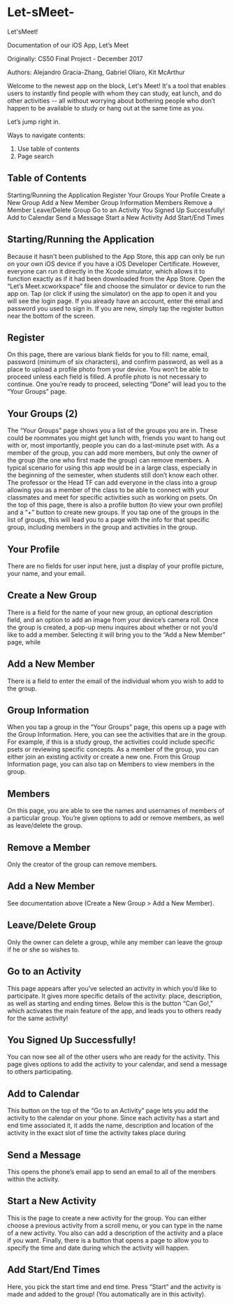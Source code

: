# Let-sMeet-
Let'sMeet!

Documentation of our iOS App, Let’s Meet

Originally: CS50 Final Project - December 2017

Authors: Alejandro Gracia-Zhang, Gabriel Oliaro, Kit McArthur

Welcome to the newest app on the block, Let's Meet! It's a tool that enables users to instantly find people with whom they can study, eat lunch, and do other activities -- all without worrying about bothering people who don’t happen to be available to study or hang out at the same time as you.

Let’s jump right in.

Ways to navigate contents:
1. Use table of contents
2. Page search

## Table of Contents
Starting/Running the Application
Register
Your Groups
Your Profile
Create a New Group
Add a New Member
Group Information
Members
Remove a Member
Leave/Delete Group
Go to an Activity
You Signed Up Successfully!
Add to Calendar
Send a Message
Start a New Activity
Add Start/End Times


## Starting/Running the Application
Because it hasn't been published to the App Store, this app can only be run on your own iOS device if you have a iOS Developer Certificate. However, everyone can run it directly in the Xcode simulator, which allows it to function exactly as if it had been downloaded from the App Store. Open the “Let’s Meet.xcworkspace” file and choose the simulator or device to run the app on.   Tap (or click if using the simulator) on the app to open it and you will see the login page.  If you already have an account, enter the email and password you used to sign in.  If you are new, simply tap the register button near the bottom of the screen.

## Register
On this page, there are various blank fields for you to fill: name, email, password (minimum of six characters), and confirm password, as well as a place to upload a profile photo from your device. You won’t be able to proceed unless each field is filled. A profile photo is not necessary to continue. One you’re ready to proceed, selecting “Done” will lead you to the “Your Groups” page.

## Your Groups (2)
The “Your Groups” page shows you a list of the groups you are in.  These could be roommates you might get lunch with, friends you want to hang out with or, most importantly, people you can do a last-minute pset with.  As a member of the group, you can add more members, but only the owner of the group (the one who first made the group) can remove members.  A typical scenario for using this app would be in a large class, especially in the beginning of the semester, when students still don’t know each other. The professor or the Head TF can add everyone in the class into a group allowing you as a member of the class to be able to connect with your classmates and meet for specific activities such as working on psets.
On the top of this page, there is also a profile button (to view your own profile) and a “+” button to create new groups.  If you tap one of the groups in the list of groups, this will lead you to a page with the info for that specific group, including members in the group and activities in the group.

## Your Profile
There are no fields for user input here, just a display of your profile picture, your name, and your email.

## Create a New Group
There is a field for the name of your new group, an optional description field, and an option to add an image from your device’s camera roll.
Once the group is created, a pop-up menu inquires about whether or not you’d like to add a member. Selecting it will bring you to the “Add a New Member” page, while

## Add a New Member
There is a field to enter the email of the individual whom you wish to add to the group.

## Group Information
When you tap a group in the “Your Groups” page, this opens up a page with the Group Information. Here, you can see the activities that are in the group.  For example, if this is a study group, the activities could include specific psets or reviewing specific concepts.  As a member of the group, you can either join an existing activity or create a new one.  From this Group Information page, you can also tap on Members to view members in the group.

## Members
On this page, you are able to see the names and usernames of members of a particular group. You’re given options to add or remove members, as well as leave/delete the group.

## Remove a Member
Only the creator of the group can remove members.

## Add a New Member
See documentation above (Create a New Group > Add a New Member).

## Leave/Delete Group
Only the owner can delete a group, while any member can leave the group if he or she so wishes to.

## Go to an Activity
This page appears after you’ve selected an activity in which you’d like to participate. It gives more specific details of the activity: place, description, as well as starting and ending times. Below this is the button “Can Go!,” which activates the main feature of the app, and leads you to others ready for the same activity!

## You Signed Up Successfully!
You can now see all of the other users who are ready for the activity. This page gives options to add the activity to your calendar, and send a message to others participating.

## Add to Calendar
This button on the top of the “Go to an Activity” page lets you add the activity to the calendar on your phone.  Since each activity has a start and end time associated it, it adds the name, description and location of the activity in the exact slot of time the activity takes place during
## Send a Message
This opens the phone’s email app to send an email to all of the members within the activity.

## Start a New Activity
This is the page to create a new activity for the group.  You can either choose a previous activity from a scroll menu, or you can type in the name of a new activity.  You also can add a description of the activity and a place if you want.  Finally, there is a button that opens a page to allow you to specify the time and date during which the activity will happen.

## Add Start/End Times
Here, you pick the start time and end time. Press “Start” and the activity is made and added to the group!  (You automatically are in this activity).




